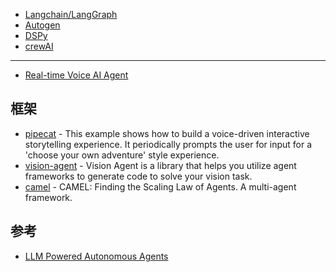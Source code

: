 - [Langchain/LangGraph](https://www.langchain.com/langgraph)
- [Autogen](https://github.com/microsoft/autogen)
- [DSPy](https://github.com/stanfordnlp/dspy)
- [crewAI](https://github.com/crewAIInc/crewAI)

---

- [Real-time Voice AI Agent](https://github.com/CerebriumAI/examples/tree/master/18-realtime-voice-agent)

## 框架

- [pipecat](https://github.com/pipecat-ai/pipecat) - This example shows how to build a voice-driven interactive storytelling experience. It periodically prompts the user for input for a 'choose your own adventure' style experience. 
- [vision-agent](https://github.com/landing-ai/vision-agent) - Vision Agent is a library that helps you utilize agent frameworks to generate code to solve your vision task. 
- [camel](https://github.com/camel-ai/camel) - CAMEL: Finding the Scaling Law of Agents. A multi-agent framework.

## 参考

- [LLM Powered Autonomous Agents](https://lilianweng.github.io/posts/2023-06-23-agent/)